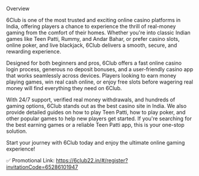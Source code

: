 Overview

6Club is one of the most trusted and exciting online casino platforms in India, offering players a chance to experience the thrill of real-money gaming from the comfort of their homes. Whether you're into classic Indian games like Teen Patti, Rummy, and Andar Bahar, or prefer casino slots, online poker, and live blackjack, 6Club delivers a smooth, secure, and rewarding experience.

Designed for both beginners and pros, 6Club offers a fast online casino login process, generous no deposit bonuses, and a user-friendly casino app that works seamlessly across devices. Players looking to earn money playing games, win real cash online, or enjoy free slots before wagering real money will find everything they need on 6Club.

With 24/7 support, verified real money withdrawals, and hundreds of gaming options, 6Club stands out as the best casino site in India. We also provide detailed guides on how to play Teen Patti, how to play poker, and other popular games to help new players get started. If you're searching for the best earning games or a reliable Teen Patti app, this is your one-stop solution.

Start your journey with 6Club today and enjoy the ultimate online gaming experience!


✅ Promotional Link:
https://6club22.in/#/register?invitationCode=65286101947
